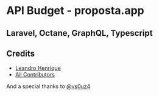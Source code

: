# API Budget - proposta.app

## Laravel, Octane, GraphQL, Typescript

## Credits

- [Leandro Henrique](https://github.com/emtudo)
- [All Contributors](../../contributors)

And a special thanks to [@vs0uz4](https://github.com/vs0uz4)
